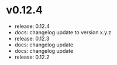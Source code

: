 # v0.12.4
- release: 0.12.4
- docs: changelog update to version x.y.z
- release: 0.12.3
- docs: changelog update
- docs: changelog update
- release: 0.12.2